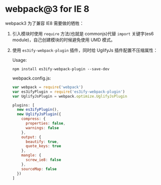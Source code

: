 # webpack@3 for IE 8

webpack3 为了兼容 IE8 需要做的牺牲：

1. 引入模块时使用 `require` 方法(也就是 commonjs)代替 `import` 关键字(es6 module)，自己创建模块的时候避免使用 UMD 模式。
1. 使用 `es3ify-webpack-plugin` 插件，同时给 UglifyJs 插件配置不压缩属性：
    
    Usage:

    ``` shell
    npm install es3ify-webpack-plugin --save-dev
    ```

    webpack.config.js:

    ``` javascript
    var webpack = require('webpack')
    var es3ifyPlugin = require('es3ify-webpack-plugin')
    var UglifyJsPlugin = webpack.optimize.UglifyJsPlugin

    plugins: [
      new es3ifyPlugin(),
      new UglifyJsPlugin({
        compress: {
          properties: false,
          warnings: false
        },
        output: {
          beautify: true,
          quote_keys: true
        },
        mangle: {
          screw_ie8: false
        },
        sourceMap: false
      })
    ]
    ```
